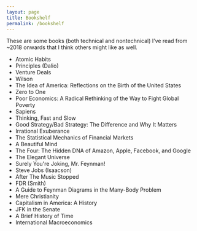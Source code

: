 ```yaml
---
layout: page
title: Bookshelf
permalink: /bookshelf
---
```



These are some books (both technical and nontechnical) I’ve read from ~2018 onwards that I think others might like as well.

* Atomic Habits
* Principles (Dalio)
* Venture Deals
* Wilson
* The Idea of America: Reflections on the Birth of the United States
* Zero to One
* Poor Economics: A Radical Rethinking of the Way to Fight Global Poverty
* Sapiens
* Thinking, Fast and Slow
* Good Strategy/Bad Strategy: The Difference and Why It Matters
* Irrational Exuberance
* The Statistical Mechanics of Financial Markets
* A Beautiful Mind
* The Four: The Hidden DNA of Amazon, Apple, Facebook, and Google
* The Elegant Universe
* Surely You're Joking, Mr. Feynman!
* Steve Jobs (Isaacson)
* After The Music Stopped
* FDR (Smith)
* A Guide to Feynman Diagrams in the Many-Body Problem
* Mere Christianity
* Capitalism in America: A History
* JFK in the Senate
* A Brief History of Time
* International Macroeconomics
